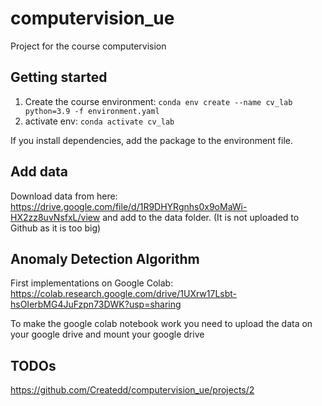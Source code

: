 # computervision_ue

Project for the course computervision

## Getting started

1. Create the course environment:
   `conda env create --name cv_lab python=3.9 -f environment.yaml`
1. activate env:
   `conda activate cv_lab`


If you install dependencies, add the package to the environment file.

## Add data

Download data from here: https://drive.google.com/file/d/1R9DHYRgnhs0x9oMaWi-HX2zz8uvNsfxL/view
and add to the data folder.
(It is not uploaded to Github as it is too big)


## Anomaly Detection Algorithm

First implementations on Google Colab: https://colab.research.google.com/drive/1UXrw17Lsbt-hsOIerbMG4JuFzpn73DWK?usp=sharing

To make the google colab notebook work you need to upload the data on your google drive and mount your google drive

## TODOs

https://github.com/Createdd/computervision_ue/projects/2